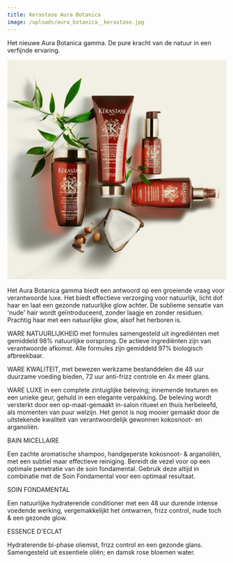 ```yaml
---
title: Kerastase Aura Botanica
image: /uploads/aura_botanica__kerastase.jpg
---
```


Het nieuwe Aura Botanica gamma. De pure kracht van de natuur in een verfijnde ervaring.

![](/uploads/aura_botanica__kerastase.jpg)

Het Aura Botanica gamma biedt een antwoord op een groeiende vraag voor verantwoorde luxe. Het biedt effectieve verzorging voor natuurlijk, licht dof haar en laat een gezonde natuurlijke glow achter. De sublieme sensatie van 'nude' hair wordt ge&iuml;ntroduceerd, zonder laagje en zonder residuen. Prachtig haar met een natuurlijke glow, alsof het herboren is.

WARE NATUURLIJKHEID met formules samengesteld uit ingredi&euml;nten met gemiddeld 98% natuurlijke oorsprong. De actieve ingredi&euml;nten zijn van verantwoorde afkomst. Alle formules zijn gemiddeld 97% biologisch afbreekbaar.

WARE KWALITEIT, met bewezen werkzame bestanddelen die 48 uur duurzame voeding bieden, 72 uur anti-frizz controle en 4x meer glans.

WARE LUXE in een complete zintuiglijke beleving; innemende texturen en een unieke geur, gehuld in een elegante verpakking. De beleving wordt versterkt door een op-maat-gemaakt in-salon ritueel en thuis herbeleefd, als momenten van puur welzijn. Het genot is nog mooier gemaakt door de uitstekende kwaliteit van verantwoordelijk gewonnen kokosnoot- en arganoli&euml;n.

BAIN MICELLAIRE

Een zachte aromatische shampoo, handgeperste kokosnoot- & arganoli&euml;n, met een subtiel maar effectieve reiniging. Bereidt de vezel voor op een optimale penetratie van de soin fondamental. Gebruik deze altijd in combinatie met de Soin Fondamental voor een optimaal resultaat.

SOIN FONDAMENTAL

Een natuurlijke hydraterende conditioner met een 48 uur durende intense voedende werking, vergemakkelijkt het ontwarren, frizz control, nude toch & een gezonde glow.

ESSENCE D'ECLAT

Hydraterende bi-phase oliemist, frizz control en een gezonde glans. Samengesteld uit essentiele oli&euml;n; en damsk rose bloemen water.